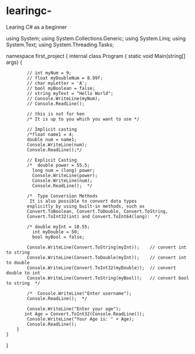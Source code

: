 # learingc-
Learing C# as a beginner 

using System;
using System.Collections.Generic;
using System.Linq;
using System.Text;
using System.Threading.Tasks;

namespace first_project
{
    internal class Program
    {
        static void Main(string[] args)
        {

            // int myNum = 9;
            // float myDoubleNum = 8.99f;
            // char myLetter = 'A';
            // bool myBoolean = false;
            // string myText = "Hello World";
            // Console.WriteLine(myNum);
            // Console.ReadLine();

            // this is not for hen
            /* It is up to you which you want to use */

            // Implicit casting 
            /*float name1 = 4;
            double num = name1;
            Console.WriteLine(num);
            Console.ReadLine();*/

            // Explicit Casting
            /*  double power = 55.5;
              long num = (long) power;
              Console.WriteLine(power);
              Console.WriteLine(num);
              Console.ReadLine();  */

            /*  Type Conversion Methods
             It is also possible to convert data types 
            explicitly by using built-in methods, such as 
            Convert.ToBoolean, Convert.ToDouble, Convert.ToString,
            Convert.ToInt32(int) and Convert.ToInt64(long):  */

            /* double myInt = 10.55;
              int myDouble = 50;
              bool myBool = false;
 
            Console.WriteLine(Convert.ToString(myInt));    // convert int to string
            Console.WriteLine(Convert.ToDouble(myInt));    // convert int to double
            Console.WriteLine(Convert.ToInt32(myDouble));  // convert double to int
            Console.WriteLine(Convert.ToString(myBool));   // convert bool to string  */

            /*  Console.WriteLine("Enter username");
            Console.ReadLine();  */

            Console.WriteLine("Enter your age");
           int Age = Convert.ToInt32(Console.ReadLine());
            Console.WriteLine("Your Age is: " + Age);
            Console.ReadLine();
        }
    }
}
